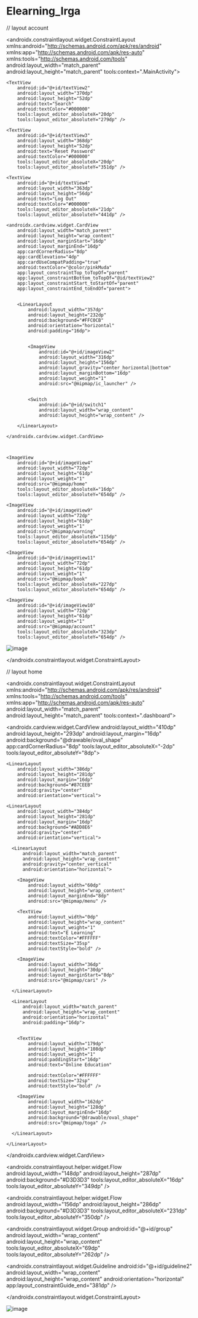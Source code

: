 # Elearning_Irga

// layout account

<?xml version="1.0" encoding="utf-8"?>
<androidx.constraintlayout.widget.ConstraintLayout
    xmlns:android="http://schemas.android.com/apk/res/android"
    xmlns:app="http://schemas.android.com/apk/res-auto"
    xmlns:tools="http://schemas.android.com/tools"
    android:layout_width="match_parent"
    android:layout_height="match_parent"
    tools:context=".MainActivity">

    <TextView
        android:id="@+id/textView2"
        android:layout_width="370dp"
        android:layout_height="52dp"
        android:text="Search"
        android:textColor="#000000"
        tools:layout_editor_absoluteX="20dp"
        tools:layout_editor_absoluteY="279dp" />

    <TextView
        android:id="@+id/textView3"
        android:layout_width="368dp"
        android:layout_height="52dp"
        android:text="Reset Password"
        android:textColor="#000000"
        tools:layout_editor_absoluteX="20dp"
        tools:layout_editor_absoluteY="351dp" />

    <TextView
        android:id="@+id/textView4"
        android:layout_width="363dp"
        android:layout_height="56dp"
        android:text="Log Out"
        android:textColor="#000000"
        tools:layout_editor_absoluteX="21dp"
        tools:layout_editor_absoluteY="441dp" />

    <androidx.cardview.widget.CardView
        android:layout_width="match_parent"
        android:layout_height="wrap_content"
        android:layout_marginStart="16dp"
        android:layout_marginEnd="16dp"
        app:cardCornerRadius="8dp"
        app:cardElevation="4dp"
        app:cardUseCompatPadding="true"
        android:textColor="@color/pinkMuda"
        app:layout_constraintTop_toTopOf="parent"
        app:layout_constraintBottom_toTopOf="@id/textView2"
        app:layout_constraintStart_toStartOf="parent"
        app:layout_constraintEnd_toEndOf="parent">


        <LinearLayout
            android:layout_width="357dp"
            android:layout_height="232dp"
            android:background="#FFC0CB"
            android:orientation="horizontal"
            android:padding="16dp">


            <ImageView
                android:id="@+id/imageView2"
                android:layout_width="316dp"
                android:layout_height="156dp"
                android:layout_gravity="center_horizontal|bottom"
                android:layout_marginBottom="16dp"
                android:layout_weight="1"
                android:src="@mipmap/ic_launcher" />


            <Switch
                android:id="@+id/switch1"
                android:layout_width="wrap_content"
                android:layout_height="wrap_content" />

        </LinearLayout>

    </androidx.cardview.widget.CardView>



    <ImageView
        android:id="@+id/imageView4"
        android:layout_width="72dp"
        android:layout_height="61dp"
        android:layout_weight="1"
        android:src="@mipmap/home"
        tools:layout_editor_absoluteX="16dp"
        tools:layout_editor_absoluteY="654dp" />

    <ImageView
        android:id="@+id/imageView9"
        android:layout_width="72dp"
        android:layout_height="61dp"
        android:layout_weight="1"
        android:src="@mipmap/warning"
        tools:layout_editor_absoluteX="115dp"
        tools:layout_editor_absoluteY="654dp" />

    <ImageView
        android:id="@+id/imageView11"
        android:layout_width="72dp"
        android:layout_height="61dp"
        android:layout_weight="1"
        android:src="@mipmap/book"
        tools:layout_editor_absoluteX="227dp"
        tools:layout_editor_absoluteY="654dp" />

    <ImageView
        android:id="@+id/imageView10"
        android:layout_width="72dp"
        android:layout_height="61dp"
        android:layout_weight="1"
        android:src="@mipmap/account"
        tools:layout_editor_absoluteX="323dp"
        tools:layout_editor_absoluteY="654dp" />

![image](https://user-images.githubusercontent.com/101645216/236657446-deac1b6d-52c7-463c-9bac-96cb6f849ece.png)

</androidx.constraintlayout.widget.ConstraintLayout>




// layout home

<?xml version="1.0" encoding="utf-8"?>
<androidx.constraintlayout.widget.ConstraintLayout
    xmlns:android="http://schemas.android.com/apk/res/android"
    xmlns:tools="http://schemas.android.com/tools"
    xmlns:app="http://schemas.android.com/apk/res-auto"
    android:layout_width="match_parent"
    android:layout_height="match_parent"
    tools:context=".dashboard">


  <ImageView
      android:id="@+id/imageView3"
      android:layout_width="60dp"
      android:layout_height="58dp"
      app:srcCompat="@mipmap/home"
      tools:layout_editor_absoluteX="16dp"
      tools:layout_editor_absoluteY="657dp" />

  <ImageView
      android:id="@+id/imageView13"
      android:layout_width="60dp"
      android:layout_height="58dp"
      app:srcCompat="@mipmap/warning"
      tools:layout_editor_absoluteX="314dp"
      tools:layout_editor_absoluteY="657dp" />

  <ImageView
      android:id="@+id/imageView8"
      android:layout_width="60dp"
      android:layout_height="58dp"
      app:srcCompat="@mipmap/account"
      tools:layout_editor_absoluteX="109dp"
      tools:layout_editor_absoluteY="657dp" />



  <ImageView
      android:id="@+id/imageView12"
      android:layout_width="60dp"
      android:layout_height="58dp"
      app:srcCompat="@mipmap/book"
      tools:layout_editor_absoluteX="208dp"
      tools:layout_editor_absoluteY="657dp" />


  <androidx.cardview.widget.CardView
      android:layout_width="410dp"
      android:layout_height="293dp"
      android:layout_margin="16dp"
      android:background="@drawable/oval_shape"
      app:cardCornerRadius="8dp"
      tools:layout_editor_absoluteX="-2dp"
      tools:layout_editor_absoluteY="8dp">

    <LinearLayout
        android:layout_width="386dp"
        android:layout_height="281dp"
        android:layout_margin="16dp"
        android:background="#87CEEB"
        android:gravity="center"
        android:orientation="vertical">

    <LinearLayout
        android:layout_width="384dp"
        android:layout_height="281dp"
        android:layout_margin="16dp"
        android:background="#ADD8E6"
        android:gravity="center"
        android:orientation="vertical">

      <LinearLayout
          android:layout_width="match_parent"
          android:layout_height="wrap_content"
          android:gravity="center_vertical"
          android:orientation="horizontal">

        <ImageView
            android:layout_width="60dp"
            android:layout_height="wrap_content"
            android:layout_marginEnd="8dp"
            android:src="@mipmap/menu" />

        <TextView
            android:layout_width="0dp"
            android:layout_height="wrap_content"
            android:layout_weight="1"
            android:text="E Learning"
            android:textColor="#FFFFFF"
            android:textSize="35sp"
            android:textStyle="bold" />

        <ImageView
            android:layout_width="36dp"
            android:layout_height="30dp"
            android:layout_marginStart="8dp"
            android:src="@mipmap/cari" />

      </LinearLayout>

      <LinearLayout
          android:layout_width="match_parent"
          android:layout_height="wrap_content"
          android:orientation="horizontal"
          android:padding="16dp">


        <TextView
            android:layout_width="179dp"
            android:layout_height="108dp"
            android:layout_weight="1"
            android:paddingStart="16dp"
            android:text="Online Education"

            android:textColor="#FFFFFF"
            android:textSize="32sp"
            android:textStyle="bold" />

        <ImageView
            android:layout_width="162dp"
            android:layout_height="128dp"
            android:layout_marginEnd="16dp"
            android:background="@drawable/oval_shape"
            android:src="@mipmap/toga" />

      </LinearLayout>

    </LinearLayout>

  </androidx.cardview.widget.CardView>

  <androidx.constraintlayout.helper.widget.Flow
      android:layout_width="148dp"
      android:layout_height="287dp"
      android:background="#D3D3D3"
      tools:layout_editor_absoluteX="16dp"
      tools:layout_editor_absoluteY="349dp" />

  <androidx.constraintlayout.helper.widget.Flow
      android:layout_width="156dp"
      android:layout_height="286dp"
      android:background="#D3D3D3"
      tools:layout_editor_absoluteX="231dp"
      tools:layout_editor_absoluteY="350dp" />
  <ImageView
      android:id="@+id/imageView14"
      android:layout_width="71dp"
      android:layout_height="78dp"
      app:srcCompat="@mipmap/book"
      tools:layout_editor_absoluteX="49dp"
      tools:layout_editor_absoluteY="368dp" />

  <ImageView
      android:id="@+id/imageView15"
      android:layout_width="79dp"
      android:layout_height="74dp"
      app:srcCompat="@mipmap/piagam"
      tools:layout_editor_absoluteX="49dp"
      tools:layout_editor_absoluteY="457dp" />

  <ImageView
      android:id="@+id/imageView16"
      android:layout_width="77dp"
      android:layout_height="67dp"
      app:srcCompat="@mipmap/teacher"
      tools:layout_editor_absoluteX="49dp"
      tools:layout_editor_absoluteY="543dp" />

  <androidx.constraintlayout.widget.Group
      android:id="@+id/group"
      android:layout_width="wrap_content"
      android:layout_height="wrap_content"
      tools:layout_editor_absoluteX="69dp"
      tools:layout_editor_absoluteY="262dp" />

  <ImageView
      android:id="@+id/imageView17"
      android:layout_width="84dp"
      android:layout_height="74dp"
      app:srcCompat="@mipmap/people"
      tools:layout_editor_absoluteX="268dp"
      tools:layout_editor_absoluteY="368dp" />

  <ImageView
      android:id="@+id/imageView18"
      android:layout_width="80dp"
      android:layout_height="69dp"
      app:srcCompat="@mipmap/paper"
      tools:layout_editor_absoluteX="269dp"
      tools:layout_editor_absoluteY="457dp" />

  <ImageView
      android:id="@+id/imageView19"
      android:layout_width="82dp"
      android:layout_height="74dp"
      app:srcCompat="@mipmap/paper1"
      tools:layout_editor_absoluteX="270dp"
      tools:layout_editor_absoluteY="543dp" />

  <androidx.constraintlayout.widget.Guideline
      android:id="@+id/guideline2"
      android:layout_width="wrap_content"
      android:layout_height="wrap_content"
      android:orientation="horizontal"
      app:layout_constraintGuide_end="381dp" />

  <EditText
      android:id="@+id/editTextTextPersonName4"
      android:layout_width="wrap_content"
      android:layout_height="wrap_content"
      android:ems="10"
      android:inputType="textPersonName"
      android:text="Categry"
      tools:layout_editor_absoluteX="16dp"
      tools:layout_editor_absoluteY="304dp" />


</androidx.constraintlayout.widget.ConstraintLayout>



![image](https://user-images.githubusercontent.com/101645216/236657426-51942a36-a103-4b7d-a55f-c9c672552af8.png)
